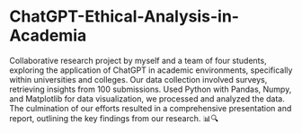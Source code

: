 # ChatGPT-Ethical-Analysis-in-Academia 
Collaborative research project by myself and a team of four students, exploring the application of ChatGPT in academic environments, specifically within universities and colleges. Our data collection involved surveys, retrieving insights from 100 submissions. Used Python with Pandas, Numpy, and Matplotlib for data visualization, we processed and analyzed the data. The culmination of our efforts resulted in a comprehensive presentation and report, outlining the key findings from our research. 📊🔍
